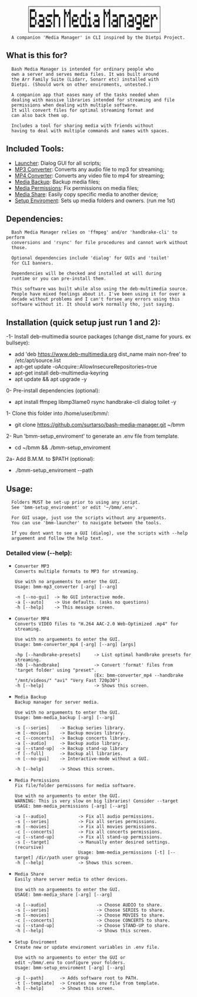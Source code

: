             ┌─────────────────────────────────────────────────┐
            │▛▀▖      ▌   ▙▗▌     ▌▗     ▙▗▌                  │
            │▙▄▘▝▀▖▞▀▘▛▀▖ ▌▘▌▞▀▖▞▀▌▄ ▝▀▖ ▌▘▌▝▀▖▛▀▖▝▀▖▞▀▌▞▀▖▙▀▖│
            │▌ ▌▞▀▌▝▀▖▌ ▌ ▌ ▌▛▀ ▌ ▌▐ ▞▀▌ ▌ ▌▞▀▌▌ ▌▞▀▌▚▄▌▛▀ ▌  │
            │▀▀ ▝▀▘▀▀ ▘ ▘ ▘ ▘▝▀▘▝▀▘▀▘▝▀▘ ▘ ▘▝▀▘▘ ▘▝▀▘▗▄▘▝▀▘▘  │
            └─────────────────────────────────────────────────┘
      A companion 'Media Manager' in CLI inspired by the Dietpi Project.

## What is this for?
      Bash Media Manager is intended for ordinary people who
      own a server and serves media files. It was built around
      the Arr Family Suite (Lidarr, Sonarr etc) installed with
      Dietpi. (Should work on other enviroments, untested.)

      A companion app that eases many of the tasks needed when
      dealing with massive libraries intended for streaming and file 
      permissions when dealing with multiple software.
      It will convert files for optimal streaming format and
      can also back them up.

      Includes a tool for sharing media with friends without
      having to deal with multiple commands and names with spaces.

## Included Tools:
- [Launcher](bmm-launcher): Dialog GUI for all scripts;
- [MP3 Converter](bmm-converter_mp3): Converts any audio file to mp3 for streaming;
- [MP4 Converter](bmm-converter_mp4): Converts any video file to mp4 for streaming;
- [Media Backup](bmm-media_backup): Backup media files;
- [Media Permissions](bmm-media_permissions): Fix permissions on media files;
- [Media Share](bmm-media_share): Easily copy specific media to another device;
- [Setup Enviroment](bmm-setup_enviroment): Sets up media folders and owners. (run me 1st)

## Dependencies:
      Bash Media Manager relies on 'ffmpeg' and/or 'handbrake-cli' to perform 
      conversions and 'rsync' for file procedures and cannot work without 
      those.
      
      Optional dependencies include 'dialog' for GUIs and 'toilet'
      for CLI banners.

      Dependencies will be checked and installed at will during
      runtime or you can pre-install them.
      
      This software was built while also using the deb-multimedia source.
      People have mixed feelings about it. I've been using it for over a
      decade without problems and I can't forsee any errors using this
      software without it. It should work normally tho, just saying.

## Installation (quick setup just run 1 and 2):
-1- Install deb-multimedia source packages (change dist_name for yours. ex bullseye):
- add 'deb https://www.deb-multimedia.org dist_name main non-free' to /etc/apt/source.list
- apt-get update -oAcquire::AllowInsecureRepositories=true
- apt-get install deb-multimedia-keyring
- apt update && apt upgrade -y

0- Pre-install dependencies (optional):
- apt install ffmpeg libmp3lame0 rsync handbrake-cli dialog toilet -y

1- Clone this folder into /home/user/bmm/: 
- git clone https://github.com/surtarso/bash-media-manager.git ~/bmm

2- Run 'bmm-setup_enviroment' to generate an .env file from template.
- cd ~/bmm && ./bmm-setup_enviroment

2a- Add B.M.M. to $PATH (optional):
- ./bmm-setup_enviroment --path

## Usage:
      Folders MUST be set-up prior to using any script.
      See 'bmm-setup_enviroment' or edit '~/bmm/.env'.

      For GUI usage, just use the scripts without any arguements. 
      You can use 'bmm-launcher' to navigate between the tools.
      
      If you dont want to see a GUI (dialog), use the scripts with --help
      arguement and follow the help text.

### Detailed view (--help):
-     Converter MP3
      Converts multiple formats to MP3 for streaming.

      Use with no arguements to enter the GUI.
      Usage: bmm-mp3_converter [-arg] [--arg]

      -n [--no-gui]  -> No GUI interactive mode.
      -a [--auto]    -> Use defaults. (asks no questions)
      -h [--help]    -> This message screen.

-     Converter MP4
      Converts VIDEO files to "H.264 AAC-2.0 Web-Optimized .mp4" for streaming.

      Use with no arguements to enter the GUI.
      Usage: bmm-converter_mp4 [-arg] [--arg] [args]

      -hp [--handbrake-presets]     -> List optimal handbrake presets for streaming.
      -hb [--handbrake]             -> Convert 'format' files from 'target folder' using "preset".
                                    (Ex: bmm-converter_mp4 --handbrake "/mnt/videos/" "avi" "Very Fast 720p30")
      -h [--help]                   -> Shows this screen.

-     Media Backup
      Backup manager for server media.

      Use with no arguements to enter the GUI.
      Usage: bmm-media_backup [-arg] [--arg]

      -s [--series]    -> Backup series library.
      -m [--movies]    -> Backup movies library.
      -c [--concerts]  -> Backup concerts library.
      -a [--audio]     -> Backup audio library.
      -u [--stand-up]  -> Backup stand-up library
      -f [--full]      -> Backup all libraries.
      -n [--no-gui]    -> Interactive-mode without a GUI.

      -h [--help]      -> Shows this screen.

-     Media Permissions
      Fix file/folder permissons for media software.

      Use with no arguements to enter the GUI.
      WARNING: This is very slow on big libraries! Consider --target
      USAGE: bmm-media_permissions [-arg] [--arg]

      -a [--audio]            -> Fix all audio permissions.
      -s [--series]           -> Fix all series permissions.
      -m [--movies]           -> Fix all movies permissions.
      -c [--concerts]         -> Fix all concerts permissions.
      -u [--stand-up]         -> Fix all stand-up permissions.
      -s [--target]           -> Manually enter desired settings. (recursive)
                              Usage: bmm-media_permissions [-t] [--target] /dir/path user group
      -h [--help]             -> Shows this screen.

-     Media Share
      Easily share server media to other devices.

      Use with no arguements to enter the GUI.
      USAGE: bmm-media_share [-arg] [--arg]

      -a [--audio]                   -> Choose AUDIO to share.
      -s [--series]                  -> Choose SERIES to share.
      -m [--movies]                  -> Choose MOVIES to share.
      -c [--concerts]                -> Choose CONCERTS to share.
      -u [--stand-up]                -> Choose STAND-UP to share.
      -h [--help]                    -> Shows this screen.


-     Setup Enviroment
      Create new or update enviroment variables in .env file.
      
      Use with no arguements to enter the GUI or
      edit ~/bmm/.env to configure your folders.
      Usage: bmm-setup_enviroment [-arg] [--arg]

      -p [--path]      -> Adds software root to PATH.
      -t [--template]  -> Creates new env file from template.
      -h [--help]      -> Shows this screen.
